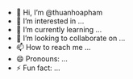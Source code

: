 - 👋 Hi, I’m @thuanhoapham
- 👀 I’m interested in ...
- 🌱 I’m currently learning ...
- 💞️ I’m looking to collaborate on ...
- 📫 How to reach me ...
- 😄 Pronouns: ...
- ⚡ Fun fact: ...

<!---
thuanhoapham/thuanhoapham is a ✨ special ✨ repository because its `README.md` (this file) appears on your GitHub profile.
You can click the Preview link to take a look at your changes.
--->
